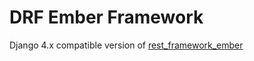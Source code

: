 # DRF Ember Framework

Django 4.x compatible version of [rest_framework_ember](https://pypi.org/project/rest_framework_ember/)

